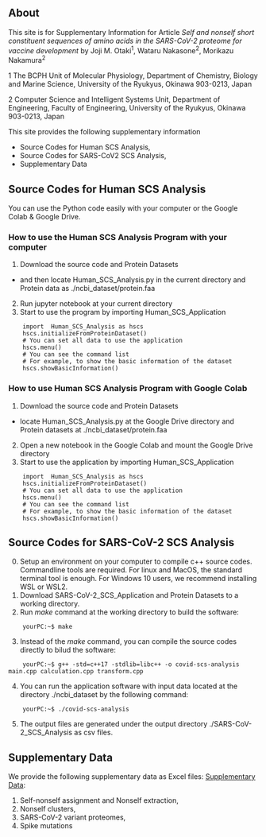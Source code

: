 
## About
This site is for Supplementary Information for Article *Self and nonself short constituent sequences of amino acids in the SARS-CoV-2 proteome for vaccine development* by Joji M. Otaki<sup>1</sup>, Wataru Nakasone<sup>2</sup>, Morikazu Nakamura<sup>2</sup>

1 The BCPH Unit of Molecular Physiology, Department of Chemistry, Biology and Marine Science, University of the Ryukyus, Okinawa 903-0213, Japan

2 Computer Science and Intelligent Systems Unit, Department of Engineering, Faculty of Engineering, University of the Ryukyus, Okinawa 903-0213, Japan


This site provides the following supplementary information
 * Source Codes for Human SCS Analysis,
 * Source Codes for SARS-CoV2 SCS Analysis,
 * Supplementary Data


## Source Codes for Human SCS Analysis
You can use the Python code easily with your computer or the Google Colab & Google Drive.

### How to use the Human SCS Analysis Program with your computer
1. Download the source code and Protein Datasets
  * and then locate Human_SCS_Analysis.py in the current directory and Protein data as ./ncbi_dataset/protein.faa  
2. Run jupyter notebook at your current directory
3. Start to use the program by importing Human_SCS_Application  
````python:
    import  Human_SCS_Analysis as hscs  
    hscs.initializeFromProteinDataset() 
    # You can set all data to use the application   
    hscs.menu()
    # You can see the command list
    # For example, to show the basic information of the dataset
    hscs.showBasicInformation()
````

### How to use Human SCS Analysis Program with Google Colab
1. Download the source code and Protein Datasets
  * locate Human_SCS_Analysis.py at the Google Drive directory and Protein datasets at ./ncbi_dataset/protein.faa 
2. Open a new notebook in the Google Colab and mount the Google Drive directory
3. Start to use the application by importing Human_SCS_Application  
````python:
    import  Human_SCS_Analysis as hscs   
    hscs.initializeFromProteinDataset()
    # You can set all data to use the application   
    hscs.menu()
    # You can see the command list
    # For example, to show the basic information of the dataset
    hscs.showBasicInformation()
````


## Source Codes for SARS-CoV-2 SCS Analysis 
0. Setup an environment on your computer to compile c++ source codes. Commandline tools are required. For linux and MacOS, the standard terminal tool is enough. For Windows 10 users, we recommend installing WSL or WSL2. 
1. Download SARS-CoV-2_SCS_Application and Protein Datasets to a working directory.
2. Run _make_ command at the working directory to build the software:
````console
    yourPC:~$ make
````
3. Instead of the _make_ command, you can compile the source codes directly to bilud the software:
````console
    yourPC:~$ g++ -std=c++17 -stdlib=libc++ -o covid-scs-analysis main.cpp calculation.cpp transform.cpp
````
4. You can run the application software with input data located at the directory ./ncbi_dataset by the following command:
````console
    yourPC:~$ ./covid-scs-analysis
````
5. The output files are generated under the output directory ./SARS-CoV-2_SCS_Analysis as csv files.

## Supplementary Data
We provide the following supplementary data as Excel files: [Supplementary Data](https://github.com/ADSLAB-URyukyu/scs-sars-cov-2/tree/main/Supplementary%20Data):
1. Self-nonself assignment and Nonself extraction,
2. Nonself clusters,
3. SARS-CoV-2 variant proteomes,
4. Spike mutations